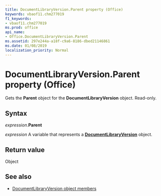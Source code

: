 ```yaml
---
title: DocumentLibraryVersion.Parent property (Office)
keywords: vbaof11.chm277019
f1_keywords:
- vbaof11.chm277019
ms.prod: office
api_name:
- Office.DocumentLibraryVersion.Parent
ms.assetid: 297e244a-a18f-c9a6-8186-dbed21146861
ms.date: 01/08/2019
localization_priority: Normal
---
```



# DocumentLibraryVersion.Parent property (Office)

Gets the **Parent** object for the **DocumentLibraryVersion** object. Read-only.


## Syntax

_expression_.**Parent**

_expression_ A variable that represents a **[DocumentLibraryVersion](Office.DocumentLibraryVersion.md)** object.


## Return value

Object


## See also

- [DocumentLibraryVersion object members](overview/library-reference/documentlibraryversion-members-office.md)


